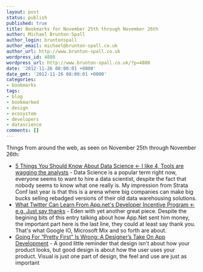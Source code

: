 ```yaml
---
layout: post
status: publish
published: true
title: Bookmarks for November 25th through November 26th
author: Michael Brunton-Spall
author_login: bruntonspall
author_email: michael@brunton-spall.co.uk
author_url: http://www.brunton-spall.co.uk
wordpress_id: 4880
wordpress_url: http://www.brunton-spall.co.uk/?p=4880
date: '2012-11-26 08:00:01 +0000'
date_gmt: '2012-11-26 08:00:01 +0000'
categories:
- bookmarks
tags:
- blog
- bookmarked
- design
- ecosystem
- developers
- datascience
comments: []
---
```

<p>Things from around the web, as seen on November 25th through November 26th:</p>
<ul>
<li><a href="http://analyticsmadeskeezy.com/2012/11/05/check-yo-self-5-things-you-should-know-about-data-science-author-note/">5 Things You Should Know About Data Science &lt;- I like 4, Tools are wagging the analysts</a> - Data Science is a popular term right now, everyone seems to want to hire a data scientist, despite the fact that nobody seems to know what one really is.  My impression from Strata Conf last year is that this is a arena where big companies can make big bucks selling rebadged versions of their old data warehousing solutions.</li>
<li><a href="http://shkspr.mobi/blog/2012/11/what-twitter-can-learn-from-app.nets-developer-incentive-program/">What Twitter Can Learn From App.net's Developer Incentive Program &lt;- e.g. Just say thanks</a> - Eden with yet another great piece.  Despite the begining bits of this entry talking about how App.Net sent him money, the important part here is the last line, they could at least say thank you.  That&#039;s what Google IO, Microsoft Mix and so forth are about.</li>
<li><a href="http://feedproxy.google.com/~r/Techcrunch/~3/5tv9vDBef9w/">Going For &ldquo;Pretty First&rdquo; Is Wrong: A Designer&rsquo;s Take On App Development</a> - A good little reminder that design isn&#039;t about how your product looks, but good design is about how the user uses your product.  Visual is just one part of design, the feel and use are just as important</li>
</ul>
